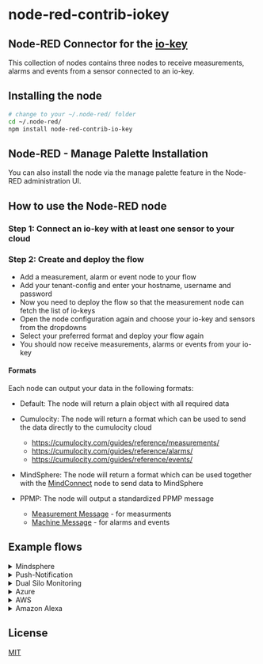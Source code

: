 # node-red-contrib-iokey

## Node-RED Connector for the [io-key](https://autosen.com/de/io-key)

This collection of nodes contains three nodes to receive measurements, alarms and events from a sensor connected to an io-key.
​

## Installing the node

```bash
# change to your ~/.node-red/ folder
cd ~/.node-red/
npm install node-red-contrib-io-key
```

## Node-RED - Manage Palette Installation

You can also install the node via the manage palette feature in the Node-RED administration UI.

## How to use the Node-RED node

### Step 1: Connect an io-key with at least one sensor to your cloud

### ​Step 2: Create and deploy the flow

- Add a measurement, alarm or event node to your flow
- Add your tenant-config and enter your hostname, username and password
- Now you need to deploy the flow so that the measurement node can fetch the list of io-keys
- Open the node configuration again and choose your io-key and sensors from the dropdowns
- Select your preferred format and deploy your flow again
- You should now receive measurements, alarms or events from your io-key ​

#### Formats

Each node can output your data in the following formats:
​

- Default: The node will return a plain object with all required data
- Cumulocity: The node will return a format which can be used to send the data directly to the cumulocity cloud
  ​

  - https://cumulocity.com/guides/reference/measurements/
  - https://cumulocity.com/guides/reference/alarms/
  - https://cumulocity.com/guides/reference/events/

* MindSphere: The node will return a format which can be used together with the [MindConnect](https://flows.nodered.org/node/@mindconnect/node-red-contrib-mindconnect) node to send data to MindSphere

* PPMP: The node will output a standardized PPMP message

  - [Measurement Message](https://www.eclipse.org/unide/specification/v2/measurement-message/#messageDetail) - for measurments
  - [Machine Message](https://www.eclipse.org/unide/specification/v2/machine-message#messageDetail) - for alarms and events

## Example flows

<details><summary>Mindsphere</summary>
<p>

## Mindsphere Communication

This flow establishes a connection to the mindsphere via the mindconnect node.

## Getting Started

### Step 1: Import Flow

- Import the Node-RED flow from below

### Step 2: Set up Mindsphere

- Create a mindsphere asset
- Generate an onboard token
- Copy the onboard token into the mindconnect node

### Step 2: Test it

- Now you have successfully set up your Azure Communication

### Flow:

```json
[
  {
    "id": "47ce5615.772208",
    "type": "tab",
    "label": "Minsphere",
    "disabled": false,
    "info": ""
  },
  {
    "id": "3287aa3d.50b3f6",
    "type": "measurements",
    "z": "47ce5615.772208",
    "name": "",
    "auth": "",
    "device": "",
    "sensor": "",
    "channel": "",
    "format": "none",
    "datapoint": "",
    "x": 120,
    "y": 60,
    "wires": [["e626f459.8dcdc8"]]
  },
  {
    "id": "e626f459.8dcdc8",
    "type": "mindconnect",
    "z": "47ce5615.772208",
    "name": "",
    "configtype": "SHARED_SECRET",
    "agentconfig": "",
    "privatekey": "",
    "model": "",
    "validate": true,
    "validateevent": true,
    "chunk": false,
    "disablekeepalive": false,
    "retry": 3,
    "parallel": 1,
    "x": 450,
    "y": 60,
    "wires": [[]]
  }
]
```

</p>
</details>

<details><summary>Push-Notification</summary>
<p>

## Push-Notification Example

This demonstration flow is used to check whether temperature thresholds have been exceeded.
If this is the case, a push notification is sent to the configured smartphone.
(A limit of one notification per minute has been set)

## Getting Started

### Step 1: Import the flow into your Node-RED flow

- Select _import_ in the upper right menu
- Select _Clipboard_
- Copy the JSON from _push-notification-flow.json_ into the Node-RED modal

### Step 2: Download the Pushover app for receiving Push-Notifications

- Go to Google Play Store or Apple App Store and download the app: _Pushover_
- Create an account
- Verify your e-mail and login [here](https://pushover.net/)
- Scroll down until you see a table called _Your Application_
- Create a new application
- After the successfull creation of a new application you will see a API Token. Copy it.

### Step 3: Install the Node-Red Pushover Node

- Open "Manage palette" in the Node-RED Menü
- Select _Install_
- Search for "node-red-contrib-pushover"
- Click install

### Step 4: Connect Node-RED and Pushover

- Open the Pushover-Node
- Create a new key
- Copy your API Token into the field _Token_
- Copy your User Key from the main page of Pushover into the field _User_
- [optinal] Enter a name of your key into the field name
- Save your key

### Step 5: Test it

- Now you have successfully set up your Push-Notification-Flow. Just send values which are higher then 25 with your io key or adjust the flow for your own thresholds.

### Flow:

```json
[
  {
    "id": "cb8a1fee.fc79e",
    "type": "tab",
    "label": "Push-Notifications",
    "disabled": false,
    "info": ""
  },
  {
    "id": "ff80110a.bbf1b",
    "type": "measurements",
    "z": "cb8a1fee.fc79e",
    "name": "",
    "auth": "",
    "device": "",
    "sensor": "",
    "channel": "",
    "format": "none",
    "datapoint": "",
    "x": 121,
    "y": 417.69099617004395,
    "wires": [
      [
        "6474c00d.0a9b",
        "56020173.dcd22",
        "b1dd7ed5.910ab",
        "75f8c985.47c648",
        "1922e31e.0feddd",
        "8befdcb8.87eba"
      ]
    ]
  },
  {
    "id": "e9acaa50.e2a9f8",
    "type": "function",
    "z": "cb8a1fee.fc79e",
    "name": "Controll condition and hysteresis",
    "func": "const hysteresisMet = flow.get('hysteresisMet25')||false;\n\nlet data = {}\ndata.payload=`Slight overtemperature at the motor. (${msg.payload.value} °C)`\ndata.topic=\"M1-A343\"\ndata.priority=-1\n\nif(msg.payload.condition && hysteresisMet){\n    flow.set('hysteresisMet25', false);\n    return data\n}\n",
    "outputs": 1,
    "noerr": 0,
    "x": 861.5207366943359,
    "y": 266.9237251281738,
    "wires": [["ae84aeec.757c"]]
  },
  {
    "id": "8befdcb8.87eba",
    "type": "function",
    "z": "cb8a1fee.fc79e",
    "name": ">=25",
    "func": "\n\n\n\n\nif(msg.payload.value>=25 && msg.payload.value<35){\n    msg.payload.condition=true\n   \n}else{\n    msg.payload.condition=false\n}\nreturn msg ",
    "outputs": 1,
    "noerr": 0,
    "x": 566.0171966552734,
    "y": 266.0104503631592,
    "wires": [["e9acaa50.e2a9f8"]],
    "inputLabels": ["Actual Value"],
    "icon": "node-red-dashboard/ui_numeric.png"
  },
  {
    "id": "6474c00d.0a9b",
    "type": "function",
    "z": "cb8a1fee.fc79e",
    "name": ">=35",
    "func": "if(msg.payload.value>=35 && msg.payload.value<45){\n    msg.payload.condition=true\n   \n}else{\n    msg.payload.condition=false\n}\nreturn msg ",
    "outputs": 1,
    "noerr": 0,
    "x": 565.0173225402832,
    "y": 428.0103931427002,
    "wires": [["bb4a0aff.247518"]],
    "inputLabels": ["Actual Value"],
    "icon": "node-red-dashboard/ui_numeric.png"
  },
  {
    "id": "56020173.dcd22",
    "type": "function",
    "z": "cb8a1fee.fc79e",
    "name": ">=45",
    "func": "if(msg.payload.value>45){\n    msg.payload.condition=true\n   \n}else{\n    msg.payload.condition=false\n}\nreturn msg ",
    "outputs": 1,
    "noerr": 0,
    "x": 559.0173263549805,
    "y": 588.0104846954346,
    "wires": [["1b61c824.d21108"]],
    "inputLabels": ["Actual Value"],
    "icon": "node-red-dashboard/ui_numeric.png"
  },
  {
    "id": "c1b421e7.c43f4",
    "type": "comment",
    "z": "cb8a1fee.fc79e",
    "name": "Flow Description",
    "info": "This flow is used to check whether temperature\nthresholds have been exceeded. If this is the \ncase, a push notification is sent to the configured\nsmartphone. (A limit of one notification per minute has been set)",
    "x": 131.52429962158203,
    "y": 149.92015838623047,
    "wires": []
  },
  {
    "id": "1922e31e.0feddd",
    "type": "function",
    "z": "cb8a1fee.fc79e",
    "name": "Hysteresis 10 %",
    "func": "\n\nconst value = msg.payload.value\nconst HYSTERESIS = 10 // %\nconst THRESHOLD = 25 // °C\n\n\n\nif(value < THRESHOLD * (1- HYSTERESIS/100) ){\n    flow.set('hysteresisMet25', true);\n}",
    "outputs": 1,
    "noerr": 0,
    "x": 537.9062347412109,
    "y": 210.34382438659668,
    "wires": [[]]
  },
  {
    "id": "75f8c985.47c648",
    "type": "function",
    "z": "cb8a1fee.fc79e",
    "name": "Hysteresis 10 %",
    "func": "\n\nconst value = msg.payload.value\nconst HYSTERESIS = 10 // %\nconst THRESHOLD = 35 // °C\n\n\n\n\nif(value < THRESHOLD * (1- HYSTERESIS/100) ){\n    flow.set('hysteresisMet35', true);\n}",
    "outputs": 1,
    "noerr": 0,
    "x": 534.0173645019531,
    "y": 382.0104064941406,
    "wires": [[]]
  },
  {
    "id": "b1dd7ed5.910ab",
    "type": "function",
    "z": "cb8a1fee.fc79e",
    "name": "Hysteresis 10 %",
    "func": "\n\nconst value = msg.payload.value\nconst HYSTERESIS = 10 // %\nconst THRESHOLD = 45 // °C\n\n\n\n\nif(value < THRESHOLD * (1- HYSTERESIS/100) ){\n    flow.set('hysteresisMet45', true);\n}",
    "outputs": 1,
    "noerr": 0,
    "x": 534.0173721313477,
    "y": 541.0103950500488,
    "wires": [[]]
  },
  {
    "id": "bb4a0aff.247518",
    "type": "function",
    "z": "cb8a1fee.fc79e",
    "name": "Controll condition and hysteresis",
    "func": "const hysteresisMet = flow.get('hysteresisMet35')||false;\n\nlet data = {}\ndata.payload=`Slight overtemperature at the motor. (${msg.payload.value} °C)`\ndata.topic=\"M1-A343\"\ndata.priority=-1\n\nif(msg.payload.condition && hysteresisMet){\n    flow.set('hysteresisMet35', false);\n    return data\n}\n",
    "outputs": 1,
    "noerr": 0,
    "x": 863.017333984375,
    "y": 426.0104064941406,
    "wires": [["ae84aeec.757c"]]
  },
  {
    "id": "1b61c824.d21108",
    "type": "function",
    "z": "cb8a1fee.fc79e",
    "name": "Controll condition and hysteresis",
    "func": "const hysteresisMet = flow.get('hysteresisMet45')||false;\n\nlet data = {}\ndata.payload=`Slight overtemperature at the motor. (${msg.payload.value} °C)`\ndata.topic=\"M1-A343\"\ndata.priority=-1\n\nif(msg.payload.condition && hysteresisMet){\n    flow.set('hysteresisMet45', false);\n    return data\n}\n",
    "outputs": 1,
    "noerr": 0,
    "x": 861.017333984375,
    "y": 591.0104370117188,
    "wires": [["ae84aeec.757c"]]
  },
  {
    "id": "ae84aeec.757c",
    "type": "function",
    "z": "cb8a1fee.fc79e",
    "name": "LimitPerMinute = 1",
    "func": "\nlet lastSend = context.get('lastSend')||0;\nlet currentTimestamp = new Date().getTime();\n\n//  Calculate difference between last and latest notification\nlet diffMilli = Math.abs(currentTimestamp - lastSend)\n\n// Convert milliseconds into minutes\nlet diffMin = diffMilli/(1000*60)\n  \n  \nif(diffMin > 1){\n    context.set('lastSend', currentTimestamp);\n    return msg;\n}",
    "outputs": 1,
    "noerr": 0,
    "x": 1261.0695266723633,
    "y": 435.2292881011963,
    "wires": [["3de6ef84.6cd47"]]
  },
  {
    "id": "3de6ef84.6cd47",
    "type": "pushover api",
    "z": "cb8a1fee.fc79e",
    "keys": "",
    "title": "",
    "name": "",
    "x": 1548.1667098999023,
    "y": 432.6666793823242,
    "wires": []
  }
]
```

</p>
</details>

<details><summary>Dual Silo Monitoring</summary>
<p>

## Dual Silo Monitoring Example

In this showcase two io-keys are used to monitor two silos. The sensor readings are converted to liters and the flow adds up the fill levels of both silos. If the total material is too low the flow sends an email to notify the supplier.

## Getting Started

### Step 1: Configuration

- `Sensor Value to Meters`-Nodes: Adjust the formula so that the node outputs meters. - For example, if your sensor readings are in cm you need to divide by 100.
- `Calculate Fill Level`-Nodes: Adjust the constants `SENSOR_MOUNT_HEIGHT` and `SILO_DIAMETER` to match your silo's physical dimensions. You can also adjust the formula if your silo is not cylindrical.
- `Check if Empty`-Node: Adjust the constants `THRESHOLD` and `HYSTERESIS`. If the fill level is below the threshold an email is sent.
- `email`-Node: Setup your mail server and the recipient

### Step 2: Test it

- Now you have successfully set up your Silo Monitoring flow. Just use the transferred data from the io key sensor or select the test data inject input to run the flow with test data.

### Flow:

```json
[
  {
    "id": "c46e8f2c.3e845",
    "type": "tab",
    "label": "Silo",
    "disabled": false,
    "info": ""
  },
  {
    "id": "454dd216.7894fc",
    "type": "measurements",
    "z": "c46e8f2c.3e845",
    "name": "",
    "auth": "",
    "device": "device_io-key-357142090031740",
    "sensor": "869876",
    "channel": "357142090031740-AU004-1-1",
    "format": "none",
    "datapoint": "",
    "x": 238.0000057220459,
    "y": 650.0000066757202,
    "wires": [["c60c5431.a41498"]]
  },
  {
    "id": "ab1ceac2.abe4a8",
    "type": "measurements",
    "z": "c46e8f2c.3e845",
    "name": "",
    "auth": "",
    "device": "",
    "format": "none",
    "datapoint": "",
    "x": 238.0000057220459,
    "y": 370.0000066757202,
    "wires": [["48407452.a9a02c"]]
  },
  {
    "id": "cb08964a.e8aa98",
    "type": "comment",
    "z": "c46e8f2c.3e845",
    "name": "Silo 1",
    "info": "",
    "x": 208.0000057220459,
    "y": 250.00000667572021,
    "wires": []
  },
  {
    "id": "f641eb2c.b50d48",
    "type": "comment",
    "z": "c46e8f2c.3e845",
    "name": "Silo 2",
    "info": "",
    "x": 208.0000057220459,
    "y": 530.0000066757202,
    "wires": []
  },
  {
    "id": "96f95f57.c97ff",
    "type": "function",
    "z": "c46e8f2c.3e845",
    "name": "Calculate Fill Level",
    "func": "//    Silo\n//    +--+--+\n//    |  |  |\n//    |  + <----+ Distance Sensor\n//    |     |\n//    |     |\n//    +-----+\n//    |-----| <-+ Material\n//    |-----| \n//    +-----+\n\n// Settings\nconst SENSOR_MOUNT_HEIGHT = 2.0; // m\nconst SILO_DIAMETER = 4.0; //m\n\n// Calculations\nconst fillHeight = SENSOR_MOUNT_HEIGHT - msg.payload;\nconst fillLevel = fillHeight * Math.pow(SILO_DIAMETER/2, 2) * 1000; \n\nconst newMsg = { payload: fillLevel};\nreturn newMsg;",
    "outputs": 1,
    "noerr": 0,
    "x": 488.0000057220459,
    "y": 450.0000066757202,
    "wires": [["528bbc25.7324e4"]]
  },
  {
    "id": "48407452.a9a02c",
    "type": "function",
    "z": "c46e8f2c.3e845",
    "name": "Sensor Value to Meters",
    "func": "msg.payload = msg.payload.value / 100;\nreturn msg;",
    "outputs": 1,
    "noerr": 0,
    "x": 408.0000057220459,
    "y": 410.0000066757202,
    "wires": [["96f95f57.c97ff"]]
  },
  {
    "id": "c60c5431.a41498",
    "type": "function",
    "z": "c46e8f2c.3e845",
    "name": "Sensor Value to Meters",
    "func": "msg.payload = msg.payload.value / 1000;\nreturn msg;",
    "outputs": 1,
    "noerr": 0,
    "x": 408.0000057220459,
    "y": 690.0000066757202,
    "wires": [["86e51011.cc09b"]]
  },
  {
    "id": "86e51011.cc09b",
    "type": "function",
    "z": "c46e8f2c.3e845",
    "name": "Calculate Fill Level",
    "func": "//    Silo\n//    +--+--+\n//    |  |  |\n//    |  + <----+ Distance Sensor\n//    |     |\n//    |     |\n//    +-----+\n//    |-----| <-+ Material\n//    |-----| \n//    +-----+\n\n// Settings\nconst SENSOR_MOUNT_HEIGHT = 0.4; // m\nconst SILO_DIAMETER = 3; //m\n\n// Calculations\nconst fillHeight = SENSOR_MOUNT_HEIGHT - msg.payload;\nconst fillLevel = fillHeight * Math.pow(SILO_DIAMETER/2, 2) * 1000; \n\nconst newMsg = { payload: fillLevel};\nreturn newMsg;",
    "outputs": 1,
    "noerr": 0,
    "x": 488.0000057220459,
    "y": 730.0000066757202,
    "wires": [["fa08d5c9.3a7228"]]
  },
  {
    "id": "528bbc25.7324e4",
    "type": "change",
    "z": "c46e8f2c.3e845",
    "name": "",
    "rules": [
      { "t": "set", "p": "Silo1", "pt": "flow", "to": "payload", "tot": "msg" }
    ],
    "action": "",
    "property": "",
    "from": "",
    "to": "",
    "reg": false,
    "x": 558.0000057220459,
    "y": 490.0000066757202,
    "wires": [["4c195b31.a320e4"]]
  },
  {
    "id": "4c195b31.a320e4",
    "type": "change",
    "z": "c46e8f2c.3e845",
    "name": "sum",
    "rules": [
      {
        "t": "set",
        "p": "payload",
        "pt": "msg",
        "to": "$flowContext('Silo1')+$flowContext('Silo2')",
        "tot": "jsonata"
      }
    ],
    "action": "",
    "property": "",
    "from": "",
    "to": "",
    "reg": false,
    "x": 748.0000057220459,
    "y": 630.0000066757202,
    "wires": [["abc39c3b.f8d04"]]
  },
  {
    "id": "fa08d5c9.3a7228",
    "type": "change",
    "z": "c46e8f2c.3e845",
    "name": "",
    "rules": [
      { "t": "set", "p": "Silo2", "pt": "flow", "to": "payload", "tot": "msg" }
    ],
    "action": "",
    "property": "",
    "from": "",
    "to": "",
    "reg": false,
    "x": 558.0000057220459,
    "y": 770.0000066757202,
    "wires": [["4c195b31.a320e4"]]
  },
  {
    "id": "abc39c3b.f8d04",
    "type": "rbe",
    "z": "c46e8f2c.3e845",
    "name": "",
    "func": "rbe",
    "gap": "",
    "start": "",
    "inout": "out",
    "property": "payload",
    "x": 788.0000057220459,
    "y": 670.0000066757202,
    "wires": [["9e398b9b.aacba8"]]
  },
  {
    "id": "8f36a9be.6c5a58",
    "type": "e-mail",
    "z": "c46e8f2c.3e845",
    "server": "",
    "port": "465",
    "secure": true,
    "name": "",
    "dname": "",
    "x": 968.0000057220459,
    "y": 790.0000066757202,
    "wires": []
  },
  {
    "id": "a9cc45d.c92a3b8",
    "type": "inject",
    "z": "c46e8f2c.3e845",
    "name": "Inject Test Data: Full",
    "topic": "",
    "payload": "{\"value\": 50}",
    "payloadType": "json",
    "repeat": "",
    "crontab": "",
    "once": false,
    "onceDelay": 0.1,
    "x": 248.0000057220459,
    "y": 570.0000066757202,
    "wires": [["c60c5431.a41498"]]
  },
  {
    "id": "9c81119.bab43f",
    "type": "inject",
    "z": "c46e8f2c.3e845",
    "name": "Inject Test Data: Empty",
    "topic": "",
    "payload": "{\"value\": 400}",
    "payloadType": "json",
    "repeat": "",
    "crontab": "",
    "once": false,
    "onceDelay": 0.1,
    "x": 258.0000057220459,
    "y": 610.0000066757202,
    "wires": [["c60c5431.a41498"]]
  },
  {
    "id": "33e17062.3767a",
    "type": "inject",
    "z": "c46e8f2c.3e845",
    "name": "Inject Test Data: Full",
    "topic": "",
    "payload": "{\"value\": 25}",
    "payloadType": "json",
    "repeat": "",
    "crontab": "",
    "once": false,
    "onceDelay": 0.1,
    "x": 248.0000057220459,
    "y": 290.0000066757202,
    "wires": [["48407452.a9a02c"]]
  },
  {
    "id": "607c50b5.49dd5",
    "type": "inject",
    "z": "c46e8f2c.3e845",
    "name": "Inject Test Data: Empty",
    "topic": "",
    "payload": "{\"value\":195}",
    "payloadType": "json",
    "repeat": "",
    "crontab": "",
    "once": false,
    "onceDelay": 0.1,
    "x": 258.0000057220459,
    "y": 330.0000066757202,
    "wires": [["48407452.a9a02c"]]
  },
  {
    "id": "9e398b9b.aacba8",
    "type": "function",
    "z": "c46e8f2c.3e845",
    "name": "Check if Empty",
    "func": "// Settings\nconst THRESHOLD = 500.0; // 500 liters is threashold for email\nconst HYSTERESIS = 10.0; // hysteresis in percent\nconst STORE = \"mailHystersisOk\";\n\n// Hysteresis\nif (msg.payload > THRESHOLD * (1+HYSTERESIS/100)) {\n    context.set(STORE, true);\n} \n// Compare if empty\nif (msg.payload <= THRESHOLD && context.get(STORE)) {\n    context.set(STORE, false)\n    return msg;\n} else {\n    return null;\n}\n\n\n\n",
    "outputs": 1,
    "noerr": 0,
    "x": 858.0000057220459,
    "y": 710.0000066757202,
    "wires": [["23e3b1bc.28476e"]]
  },
  {
    "id": "23e3b1bc.28476e",
    "type": "function",
    "z": "c46e8f2c.3e845",
    "name": "Mail",
    "func": "const mail = {};\n\nmail.topic = \"New Order\"\nmail.payload = `Dear Mr. Musterman,\n\ni would like to order a new batch of ${Math.round(2000 - msg.payload)} liters to our \nMunich location.\n\nBest regards,\nAnna Accounting\n`;\nreturn mail;",
    "outputs": 1,
    "noerr": 0,
    "x": 948.0000057220459,
    "y": 750.0000066757202,
    "wires": [["8f36a9be.6c5a58"]]
  },
  {
    "id": "f98d3488.b51358",
    "type": "comment",
    "z": "c46e8f2c.3e845",
    "name": "Flow Description",
    "info": "In this example two io-keys are used to monitor\ntwo silos. The sensor readings are converted to\nliters and the flow adds up the fill levels of both\nsilos. If the total material is too low the flow\nsends an email to notify the supplier.",
    "x": 232.16669273376465,
    "y": 152.66667413711548,
    "wires": []
  }
]
```

</p>
</details>

<details><summary>Azure</summary>
<p>

## Microsoft Azure Communication

This flow establishes a connection to the azure cloud via mqtt.

## Getting Started

### Step 1: Set up Azure

- Create a new device on your Azure IoT Hub
- Generate your device's SAS token
- Enter your device credentials in the mqtt node:
  _ Create a server configuration:
  _ In the connection tab add the following values
  _ Server: `{your iothubhostname}`
  _ TLS: Activate checkbox
  _ Client-ID: `{your device_id}`
  _ In the security tab add the following values
  _ Username: `{your iothubhostname}/{your device_id}/?api-version=2018-06-30`
  _ Password: `{SAS}`
  - Back the main tab of the mqtt node enter your topic:
    - Topic: `devices/{your devicename}/messages/events/`

### Step 2: Test it

- Now you have successfully set up your Azure Communication

### Flow:

```json
[
  {
    "id": "cf0985f9.a4cf68",
    "type": "tab",
    "label": "Azure",
    "disabled": false,
    "info": ""
  },
  {
    "id": "48ca0ad7.46ead4",
    "type": "mqtt out",
    "z": "cf0985f9.a4cf68",
    "name": "",
    "topic": "",
    "qos": "1",
    "retain": "false",
    "broker": "",
    "x": 500.00001525878906,
    "y": 351.0000104904175,
    "wires": []
  },
  {
    "id": "74973997.753bb8",
    "type": "measurements",
    "z": "cf0985f9.a4cf68",
    "name": "",
    "auth": "",
    "device": "device_io-key-357142090031740",
    "sensor": "869876",
    "channel": "357142090031740-AU004-1-1",
    "format": "none",
    "datapoint": "",
    "x": 290.00001525878906,
    "y": 351.0000104904175,
    "wires": [["48ca0ad7.46ead4"]]
  },
  {
    "id": "f7d01b48.8698d8",
    "type": "comment",
    "z": "cf0985f9.a4cf68",
    "name": "Flow Description",
    "info": "This flow establishes a connection to the \nAzure cloud via MQTT.",
    "x": 294.1666717529297,
    "y": 240.66669273376465,
    "wires": []
  }
]
```

</p>
</details>

<details><summary>AWS</summary>
<p>

## AWS Flow

With this flow sensor data can be directly published via MQTT to an AWS IOT Broker.

## Getting Started

### Step 1: Create a AWS Thing/Device

- Select the AWS _IoT Core_ service
- Create your AWS Thing with a suitable policy
- Download all required certifications and keys

### Step 2: Configurate the MQTT node

- Select the _mqtt_ node
- Add a new server
- Enter your server address and the following port: _8883_
- Check _Enable secure (SSL/TLS) connection_
- Add a new TLS configuration and upload the Certificate, Private Key, CA Certificate from you AWS IOT Broker
- After clicking on update the node should successfully connect with your broker

### Flow:

```json
[
  {
    "id": "85547a1.b984788",
    "type": "tab",
    "label": "AWS",
    "disabled": false,
    "info": ""
  },
  {
    "id": "cb2d26c8.7703d8",
    "type": "measurements",
    "z": "85547a1.b984788",
    "name": "",
    "auth": "",
    "device": "device_io-key-357142090032045",
    "sensor": "887565",
    "channel": "357142090032045-AL002-1-1",
    "format": "none",
    "datapoint": "",
    "x": 301.0174026489258,
    "y": 300.0103988647461,
    "wires": [["e9449efb.24ad7"]]
  },
  {
    "id": "cf25cafd.54f178",
    "type": "comment",
    "z": "85547a1.b984788",
    "name": "Flow Description",
    "info": "With this flow sensor data can be directly published\nvia MQTT.",
    "x": 302.0173645019531,
    "y": 204.01043033599854,
    "wires": []
  },
  {
    "id": "e9449efb.24ad7",
    "type": "mqtt out",
    "z": "85547a1.b984788",
    "name": "",
    "topic": "",
    "qos": "",
    "retain": "",
    "broker": "",
    "x": 610.0693817138672,
    "y": 299.4965190887451,
    "wires": []
  }
]
```

</p>
</details>

<details><summary>Amazon Alexa</summary>
<p>

## Amazon Alexa Example

With this flow you can activate or deactivate the data transfer to a cloud platform (here mindsphere) via alexa spoken command.
This is an small example how to interact with Alexa in your Node-RED flow.
For deeper functions alexa skills are needed. You find more information to this topic [here](https://developer.amazon.com/de/alexa-skills-kit/?sc_category=paid&sc_channel=sem&sc_campaign=SEM-GO%7CNon-Brand%7CAll%7CREG%7CProfessional_Developer%7CEvergreen%7CIT%7CItalian%7CText%7Ccoding_language&sc_publisher=GO&sc_content=content&sc_detail=322783149505&sc_funnel=convert&sc_country=DE&sc_keyword=alexa%20skills%20entwickeln&sc_place=&sc_trackingcode=e&sc_segment=build_alexa_skill_e&sc_medium=paid%7Csem%7CSEM-GO%7CNon-Brand%7CAll%7CREG%7CProfessional_Developer%7CEvergreen%7CIT%7CItalian%7CText%7Ccoding_language%7CGO%7Ccontent%7C322783149505%7Cconvert%7CDE%7Calexa%20skills%20entwickeln%7C%7Ce%7Cbuild_alexa_skill_e)

## Getting Started

### Step 1: Download the Amazon Alexa app

- Search for new devices
- Select the _IO Key Data Transfer_ device

### Step 2: Install required modules

- Navigate to the manage palette in Node-RED and install the following modules
- _@mindconnect/node-red-contrib-mindconnect_
- _node-red-contrib-alexa-local_
- Copy you Agent Configuration into the mindconnect node

### Step 3: Test it

- Now you should be able to control alexa via your voice. For example: "Alexa turn IO Key Data Transfer on/off"

### Flow:

```json
[
  {
    "id": "8f390e05.0dcbf",
    "type": "tab",
    "label": "Alexa/Mindsphere",
    "disabled": false,
    "info": ""
  },
  {
    "id": "3e5ec454.5ac53c",
    "type": "alexa-local",
    "z": "8f390e05.0dcbf",
    "devicename": "IO Key Data Transfer",
    "inputtrigger": true,
    "x": 249.07652282714844,
    "y": 346.61108112335205,
    "wires": [["a301cad5.02aee8"]]
  },
  {
    "id": "45c49674.b81d28",
    "type": "measurements",
    "z": "8f390e05.0dcbf",
    "name": "",
    "auth": "",
    "device": "device_io-key-357142090032045",
    "sensor": "887565",
    "channel": "357142090032045-AL002-1-1",
    "format": "mdsp",
    "datapoint": "1559295264254",
    "x": 234.07290649414062,
    "y": 457.30905532836914,
    "wires": [["dd6804c2.19fff8"]]
  },
  {
    "id": "580901cf.58c0a",
    "type": "mindconnect",
    "z": "8f390e05.0dcbf",
    "name": "",
    "configtype": "SHARED_SECRET",
    "agentconfig": "",
    "privatekey": "",
    "model": "",
    "validate": true,
    "validateevent": true,
    "chunk": false,
    "disablekeepalive": false,
    "retry": 3,
    "parallel": 1,
    "x": 816.0797348022461,
    "y": 453.76736068725586,
    "wires": [[]]
  },
  {
    "id": "a301cad5.02aee8",
    "type": "function",
    "z": "8f390e05.0dcbf",
    "name": "Data Transfer",
    "func": "if(msg.on === true||msg.payload.on === true){\n    flow.set('dataTransfer', true);\n  \n}else{\n    flow.set('dataTransfer', false);\n    \n}\n\nreturn msg;",
    "outputs": 1,
    "noerr": 0,
    "x": 524.069522857666,
    "y": 346.7604446411133,
    "wires": [[]],
    "icon": "node-red-contrib-alexa-local/alexa-local.png"
  },
  {
    "id": "dd6804c2.19fff8",
    "type": "function",
    "z": "8f390e05.0dcbf",
    "name": "Controll",
    "func": "let dataTransfer = flow.get('dataTransfer')||false;\n\nif(dataTransfer === true){\n    return msg\n}\n\n",
    "outputs": 1,
    "noerr": 0,
    "x": 504.0173149108887,
    "y": 456.0103750228882,
    "wires": [["580901cf.58c0a"]]
  },
  {
    "id": "84402137.8d624",
    "type": "comment",
    "z": "8f390e05.0dcbf",
    "name": "Flow Description",
    "info": "With this flow you can activate or deactivate\nthe data transfer to a cloud platform (here \nmindsphere) via alexa spoken command.",
    "x": 230.01734924316406,
    "y": 239.0104465484619,
    "wires": []
  }
]
```

</p>
</details>

## License

[MIT](http://vjpr.mit-license.org)
